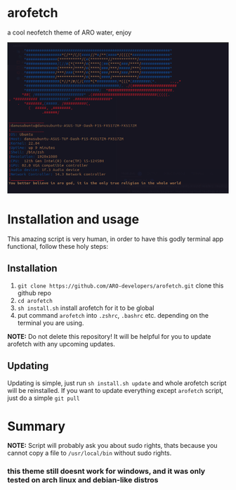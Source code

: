 # arofetch
a cool neofetch theme of ARO water, enjoy

![zde je screenshot](./docs/Screenshot.png "arofetch screenshot")

# Installation and usage

This amazing script is very human, in order to have this godly terminal app functional, follow these holy steps:

## Installation

1) `git clone https://github.com/ARO-developers/arofetch.git`
clone this github repo
2) `cd arofetch`
3) `sh install.sh` install arofetch for it to be global
4) put command `arofetch` into `.zshrc`, `.bashrc` etc.
depending on the terminal you are using.

**NOTE:** Do not delete this repository! It will be helpful for you to update arofetch with any upcoming updates.

## Updating

Updating is simple, just run `sh install.sh update` and whole arofetch script will be reinstalled.
If you want to update everything except `arofetch` script, just do a simple `git pull`

# Summary

**NOTE:** Script will probably ask you about sudo rights, thats because you cannot copy a file to `/usr/local/bin` without sudo rights. 

### this theme still doesnt work for windows, and it was only tested on arch linux and debian-like distros
